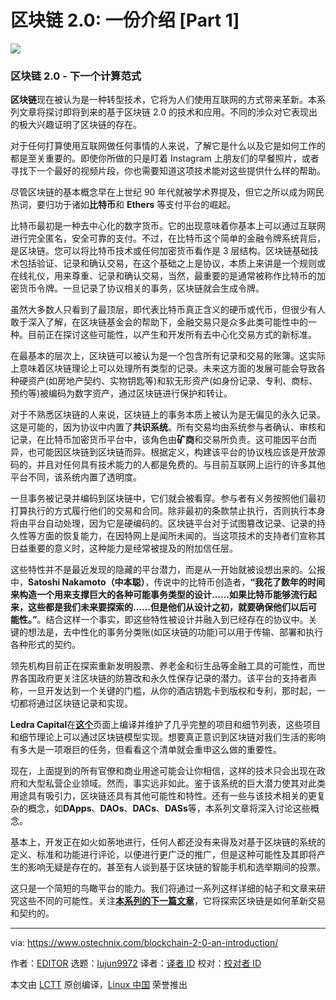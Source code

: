 [#]: collector: "lujun9972"
[#]: translator: "sanfusu "
[#]: reviewer: " "
[#]: publisher: " "
[#]: url: " "
[#]: subject: "Blockchain 2.0: An Introduction [Part 1]"
[#]: via: "https://www.ostechnix.com/blockchain-2-0-an-introduction/"
[#]: author: "EDITOR https://www.ostechnix.com/author/editor/"

# 区块链 2.0: 一份介绍 [Part 1]

![](https://www.ostechnix.com/wp-content/uploads/2019/03/blockchain-introduction-720x340.png)

### 区块链 2.0 - 下一个计算范式

**区块链**现在被认为是一种转型技术，它将为人们使用互联网的方式带来革新。本系列文章将探讨即将到来的基于区块链 2.0 的技术和应用。不同的涉众对它表现出的极大兴趣证明了区块链的存在。

对于任何打算使用互联网做任何事情的人来说，了解它是什么以及它是如何工作的都是至关重要的。即使你所做的只是盯着 Instagram 上朋友们的早餐照片，或者寻找下一个最好的视频片段，你也需要知道这项技术能对这些提供什么样的帮助。

尽管区块链的基本概念早在上世纪 90 年代就被学术界提及，但它之所以成为网民热词，要归功于诸如**比特币**和 **Ethers** 等支付平台的崛起。

比特币最初是一种去中心化的数字货币。它的出现意味着你基本上可以通过互联网进行完全匿名，安全可靠的支付。不过，在比特币这个简单的金融令牌系统背后，是区块链。您可以将比特币技术或任何加密货币看作是 3 层结构。区块链基础技术包括验证、记录和确认交易，在这个基础之上是协议，本质上来讲是一个规则或在线礼仪，用来尊重、记录和确认交易，当然，最重要的是通常被称作比特币的加密货币令牌。一旦记录了协议相关的事务，区块链就会生成令牌。

虽然大多数人只看到了最顶层，即代表比特币真正含义的硬币或代币，但很少有人敢于深入了解，在区块链基金会的帮助下，金融交易只是众多此类可能性中的一种。目前正在探讨这些可能性，以产生和开发所有去中心化交易方式的新标准。

在最基本的层次上，区块链可以被认为是一个包含所有记录和交易的账簿。这实际上意味着区块链理论上可以处理所有类型的记录。未来这方面的发展可能会导致各种硬资产(如房地产契约、实物钥匙等)和软无形资产(如身份记录、专利、商标、预约等)被编码为数字资产，通过区块链进行保护和转让。

对于不熟悉区块链的人来说，区块链上的事务本质上被认为是无偏见的永久记录。这是可能的，因为协议中内置了**共识系统**。所有交易均由系统参与者确认、审核和记录，在比特币加密货币平台中，该角色由**矿商**和交易所负责。这可能因平台而异，也可能因区块链到区块链而异。根据定义，构建该平台的协议栈应该是开放源码的，并且对任何具有技术能力的人都是免费的。与目前互联网上运行的许多其他平台不同，该系统内置了透明度。

一旦事务被记录并编码到区块链中，它们就会被看穿。参与者有义务按照他们最初打算执行的方式履行他们的交易和合同。除非最初的条款禁止执行，否则执行本身将由平台自动处理，因为它是硬编码的。区块链平台对于试图篡改记录、记录的持久性等方面的恢复能力，在因特网上是闻所未闻的。当这项技术的支持者们宣称其日益重要的意义时，这种能力是经常被提及的附加信任层。

这些特性并不是最近发现的隐藏的平台潜力，而是从一开始就被设想出来的。公报中，**Satoshi Nakamoto（中本聪）**，传说中的比特币创造者，**“我花了数年的时间来构造一个用来支撑巨大的各种可能事务类型的设计……如果比特币能够流行起来，这些都是我们未来要探索的……但是他们从设计之初，就要确保他们以后可能性。”**。结合这样一个事实，即这些特性被设计并融入到已经存在的协议中。关键的想法是，去中性化的事务分类账(如区块链的功能)可以用于传输、部署和执行各种形式的契约。

领先机构目前正在探索重新发明股票、养老金和衍生品等金融工具的可能性，而世界各国政府更关注区块链的防篡改和永久性保存记录的潜力。该平台的支持者声称，一旦开发达到一个关键的门槛，从你的酒店钥匙卡到版权和专利，那时起，一切都将通过区块链记录和实现。

**Ledra Capital**在[**这个**][1]页面上编译并维护了几乎完整的项目和细节列表，这些项目和细节理论上可以通过区块链模型实现。想要真正意识到区块链对我们生活的影响有多大是一项艰巨的任务，但看看这个清单就会重申这么做的重要性。

现在，上面提到的所有官僚和商业用途可能会让你相信，这样的技术只会出现在政府和大型私营企业领域。然而，事实远非如此。鉴于该系统的巨大潜力使其对此类用途具有吸引力，区块链还具有其他可能性和特性。还有一些与该技术相关的更复杂的概念，如**DApps**、**DAOs**、**DACs**、**DASs**等，本系列文章将深入讨论这些概念。

基本上，开发正在如火如荼地进行，任何人都还没有来得及对基于区块链的系统的定义、标准和功能进行评论，以便进行更广泛的推广，但是这种可能性及其即将产生的影响无疑是存在的。甚至有人谈到基于区块链的智能手机和选举期间的投票。

这只是一个简短的鸟瞰平台的能力。我们将通过一系列这样详细的帖子和文章来研究这些不同的可能性。关注[**本系列的下一篇文章**][2]，它将探索区块链是如何革新交易和契约的。

---

via: https://www.ostechnix.com/blockchain-2-0-an-introduction/

作者：[EDITOR][a]
选题：[lujun9972][b]
译者：[译者 ID](https://github.com/译者ID)
校对：[校对者 ID](https://github.com/校对者ID)

本文由 [LCTT](https://github.com/LCTT/TranslateProject) 原创编译，[Linux 中国](https://linux.cn/) 荣誉推出

[a]: https://www.ostechnix.com/author/editor/
[b]: https://github.com/lujun9972
[1]: http://ledracapital.com/blog/2014/3/11/bitcoin-series-24-the-mega-master-blockchain-list
[2]: https://www.ostechnix.com/blockchain-2-0-revolutionizing-the-financial-system/
